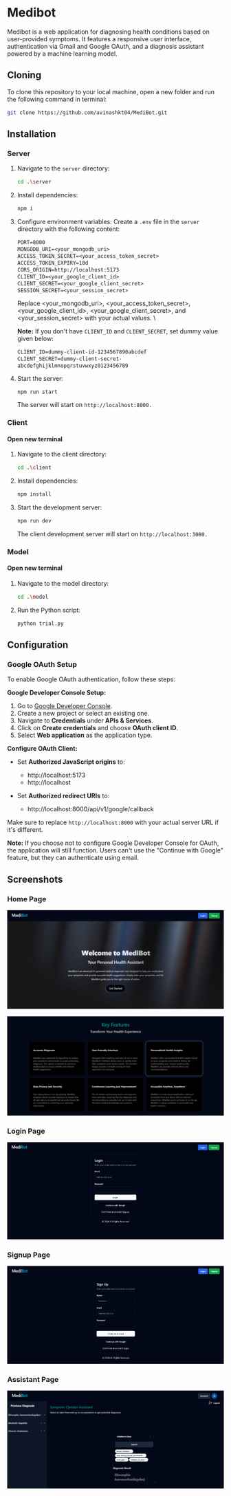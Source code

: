 # Medibot

Medibot is a web application for diagnosing health conditions based on user-provided symptoms. It features a responsive user interface, authentication via Gmail and Google OAuth, and a diagnosis assistant powered by a machine learning model.


## Cloning
To clone this repository to your local machine, open a new folder and run the following command in terminal:

```bash
git clone https://github.com/avinashkt04/MediBot.git
```
    

## Installation

### Server

1. Navigate to the `server` directory:
    ```bash
    cd .\server
    ```
2. Install dependencies:
    ```bash
    npm i
    ```
3. Configure environment variables:
Create a `.env` file in the `server` directory with the following content:
    ```dotenv
    PORT=8000
    MONGODB_URI=<your_mongodb_uri>
    ACCESS_TOKEN_SECRET=<your_access_token_secret>
    ACCESS_TOKEN_EXPIRY=10d
    CORS_ORIGIN=http://localhost:5173
    CLIENT_ID=<your_google_client_id>
    CLIENT_SECRET=<your_google_client_secret>
    SESSION_SECRET=<your_session_secret>
    ```
    Replace <your_mongodb_uri>, <your_access_token_secret>, <your_google_client_id>, <your_google_client_secret>, and <your_session_secret> with your actual values.
    \


    **Note:** If you don't have `CLIENT_ID` and `CLIENT_SECRET`, set dummy value given below:

    ```console
    CLIENT_ID=dummy-client-id-1234567890abcdef
    CLIENT_SECRET=dummy-client-secret-abcdefghijklmnopqrstuvwxyz0123456789
    ```

4. Start the server:
    ```console
    npm run start
    ```
    The server will start on ```http://localhost:8000.```


### Client

#### Open new terminal

1. Navigate to the client directory:
    ```bash
    cd .\client
    ```
2. Install dependencies:
    ```bash
    npm install
    ```
3. Start the development server:
    ```bash
    npm run dev
    ```
    The client development server will start on ```http://localhost:3000.```


### Model

#### Open new terminal

1. Navigate to the model directory:
    ```bash
    cd .\model
    ```

2. Run the Python script:
    ```bash
    python trial.py
    ```

## Configuration

### Google OAuth Setup

To enable Google OAuth authentication, follow these steps:

**Google Developer Console Setup:**

1. Go to [Google Developer Console](https://console.developers.google.com/).
2. Create a new project or select an existing one.
3. Navigate to **Credentials** under **APIs & Services**.
4. Click on **Create credentials** and choose **OAuth client ID**.
5. Select **Web application** as the application type.

**Configure OAuth Client:**

- Set **Authorized JavaScript origins** to:
  - http://localhost:5173
  - http://localhost

- Set **Authorized redirect URIs** to:
  - http://localhost:8000/api/v1/google/callback

Make sure to replace `http://localhost:8000` with your actual server URL if it's different.

**Note:** If you choose not to configure Google Developer Console for OAuth, the application will still function. Users can't use the "Continue with Google" feature, but they can authenticate using email.

## Screenshots

### Home Page

![HomePage-1](./screenshots/home.png)

![HomePage-1](./screenshots/home2.png)

### Login Page

![HomePage-1](./screenshots/login.png)

### Signup Page

![HomePage-1](./screenshots/signup.png)

### Assistant Page

![HomePage-1](./screenshots/assistant.png)

